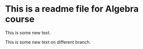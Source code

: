 # This is a readme file for Algebra course

This is some new text.

This is some new text on different branch.